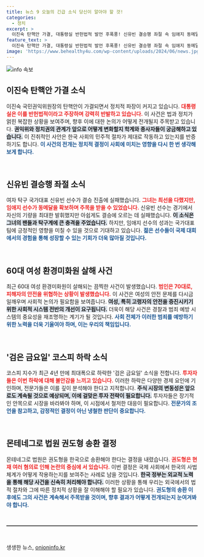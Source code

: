 ```yaml
---
title: 뉴스 9 오늘의 긴급 소식 당신이 알아야 할 것!
categories:
  - 정치
excerpt: >
  이진숙 탄핵안 가결, 대통령실 반헌법적 발언 후폭풍! 신유빈 결승행 좌절 속 임애지 동메달 확보. 60대 여성 환경미화원 살해 사건에 70대 용의자 체포; 그리고 검은 금요일에 코스피 4년 만에 급락! 몬테네그로 법원, 권도형 한국 송환 결정! 이번 주, 놓치면 후회할 핫토픽들!
feature_text: >
  이진숙 탄핵안 가결, 대통령실 반헌법적 발언 후폭풍! 신유빈 결승행 좌절 속 임애지 동메달 확보. 60대 여성 환경미화원 살해 사건에 70대 용의자 체포; 그리고 검은 금요일에 코스피 4년 만에 급락! 몬테네그로 법원, 권도형 한국 송환 결정! 이번 주, 놓치면 후회할 핫토픽들!
image: 'https://www.behealthy4u.com/wp-content/uploads/2024/06/news.jpg'
---
```


<p><img src="https://www.behealthy4u.com/wp-content/uploads/2024/06/news.jpg" alt="info 속보" /></p>

<h2 data-ke-size="size26">이진숙 탄핵안 가결 소식</h2>

<p data-ke-size="size16">이진숙 국민권익위원장의 탄핵안이 가결되면서 정치적 파장이 커지고 있습니다. <b><span style="color: #ee2323;">대통령실은 이를 반헌법적이라고 주장하며 강력히 반발하고 있습니다.</span></b> 이 사건은 법과 정치가 얽힌 복잡한 상황을 보여주며, 향후 이에 대한 논의가 어떻게 전개될지 주목받고 있습니다. <b><span style="background-color: #21538527;">권익위와 정치권의 관계가 앞으로 어떻게 변화할지 학계와 종사자들이 궁금해하고 있습니다.</span></b> 이 진취적인 사안은 한국 사회의 민주적 절차가 제대로 작동하고 있는지를 반증하기도 합니다. <b><span style="color: #1a5490;">이 사건의 전개는 정치적 결정이 사회에 미치는 영향을 다시 한 번 생각해보게 합니다.</span></b></p>

<p data-ke-size="size16">&nbsp;</p>

<h2 data-ke-size="size26">신유빈 결승행 좌절 소식</h2>

<p data-ke-size="size16">여자 탁구 국가대표 신유빈 선수가 결승 진출에 실패했습니다. <b><span style="color: #ee2323;">그녀는 최선을 다했지만, 임애지 선수가 동메달을 확보하며 주목을 받을 수 있었습니다.</span></b> 신유빈 선수는 경기에서 자신의 기량을 최대한 발휘했지만 아쉽게도 결승에 오르는 데 실패했습니다. <b><span style="background-color: #21538527;">이 소식은 그녀의 팬들과 탁구계에 큰 충격을 주었습니다.</span></b> 하지만, 임애지 선수의 성과는 국가대표팀에 긍정적인 영향을 미칠 수 있을 것으로 기대하고 있습니다. <b><span style="color: #1a5490;">젊은 선수들이 국제 대회에서의 경험을 통해 성장할 수 있는 기회가 더욱 많아질 것입니다.</span></b></p>

<p data-ke-size="size16">&nbsp;</p>

<h2 data-ke-size="size26">60대 여성 환경미화원 살해 사건</h2>

<p data-ke-size="size16">최근 60대 여성 환경미화원이 살해되는 끔찍한 사건이 발생했습니다. <b><span style="color: #ee2323;">범인은 70대로, 피해자의 안전을 위협하는 상황이 발생했습니다.</span></b> 이 사건은 여성의 안전 문제를 다시금 일깨우며 사회적 논의가 필요함을 보여줍니다. <b><span style="background-color: #21538527;">여성, 특히 고령자의 안전을 증진시키기 위한 사회적 시스템 전반의 개선이 요구됩니다.</span></b> 더욱이 해당 사건은 경찰과 범죄 예방 시스템의 중요성을 재조명하는 계기가 될 것입니다. <b><span style="color: #1a5490;">사회 전체가 이러한 범죄를 예방하기 위한 노력을 더욱 기울여야 하며, 이는 우리의 책임입니다.</span></b></p>

<p data-ke-size="size16">&nbsp;</p>

<h2 data-ke-size="size26">'검은 금요일' 코스피 하락 소식</h2>

<p data-ke-size="size16">코스피 지수가 최근 4년 만에 최대폭으로 하락한 '검은 금요일' 소식을 전합니다. <b><span style="color: #ee2323;">투자자들은 이번 하락에 대해 불안감을 느끼고 있습니다.</span></b> 이러한 하락은 다양한 경제 요인에 기인하며, 전문가들은 이를 깊이 분석해야 한다고 지적합니다. <b><span style="background-color: #21538527;">주식 시장의 변동성은 앞으로도 계속될 것으로 예상되며, 이에 걸맞은 투자 전략이 필요합니다.</span></b> 투자자들은 장기적인 안목으로 시장을 바라봐야 하며, 이 시점에서 철저한 대응이 필요합니다. <b><span style="color: #1a5490;">전문가의 조언을 참고하고, 감정적인 결정이 아닌 냉철한 판단이 중요합니다.</span></b></p>

<p data-ke-size="size16">&nbsp;</p>

<h2 data-ke-size="size26">몬테네그로 법원 권도형 송환 결정</h2>

<p data-ke-size="size16">몬테네그로 법원은 권도형을 한국으로 송환해야 한다는 결정을 내렸습니다. <b><span style="color: #ee2323;">권도형은 현재 여러 혐의로 인해 논란의 중심에 서 있습니다.</span></b> 이번 결정은 국제 사회에서 한국의 사법 체계가 어떻게 작용하는지를 보여주는 사례로 남을 것입니다. <b><span style="background-color: #21538527;">한국 정부는 외교적 노력을 통해 해당 사건을 신속히 처리해야 합니다.</span></b> 이러한 상황을 통해 우리는 외국에서의 법적 절차와 그에 따른 정치적 상황을 잘 이해해야 할 필요가 있습니다. <b><span style="color: #1a5490;">권도형의 송환 이후에도 그의 사건은 계속해서 주목받을 것이며, 향후 결과가 어떻게 전개되는지 눈여겨봐야 합니다.</span></b></p>

<p data-ke-size="size16">&nbsp;</p>

<hr style="height:2px;border:none;color:#333;background-color:#333;"/>

<p data-ke-size="size16">&nbsp;</p>
생생한 뉴스, <a href="https://onioninfo.kr" rel="dofollow">onioninfo.kr</a>



